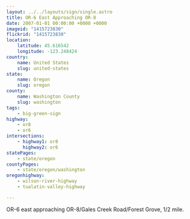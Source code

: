 ```yaml
---
layout: ../../layouts/sign/single.astro
title: OR-6 East Approaching OR-8
date: 2007-01-01 00:00:00 +0000 +0000
imageid: "1415723830"
flickrid: "1415723830"
location:
    latitude: 45.616542
    longitude: -123.248424
country:
    name: United States
    slug: united-states
state:
    name: Oregon
    slug: oregon
county:
    name: Washington County
    slug: washington
tags:
    - big-green-sign
highway:
    - or8
    - or6
intersections:
    - highway1: or8
      highway2: or6
statePages:
    - state/oregon
countyPages:
    - state/oregon/washington
oregonhighway:
    - wilson-river-highway
    - tualatin-valley-highway

---
```

OR-6 east approaching OR-8/Gales Creek Road/Forest Grove, 1/2 mile.